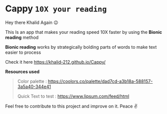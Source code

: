 
# Cappy `10X your reading`

Hey there Khalid Again 😉

This Is an app that makes your reading speed 10X faster by using the **Bionic reading** method

**Bionic reading** works by  strategically bolding parts of words to make text easier to process

Check it here https://khalid-212.github.io/Cappy/


**Resources used**

> Color palette : https://coolors.co/palette/dad7cd-a3b18a-588157-3a5a40-344e41
> 
> Quick Text to test : https://www.lipsum.com/feed/html


Feel free to contribute to this project and improve on it.
Peace ✌️ 


